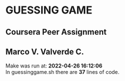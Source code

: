 # GUESSING GAME
## Coursera Peer Assignment
## Marco V. Valverde C.

Make was run at: **2022-04-26 16:12:06**<br>
In guessinggame.sh there are **37** lines of code.
